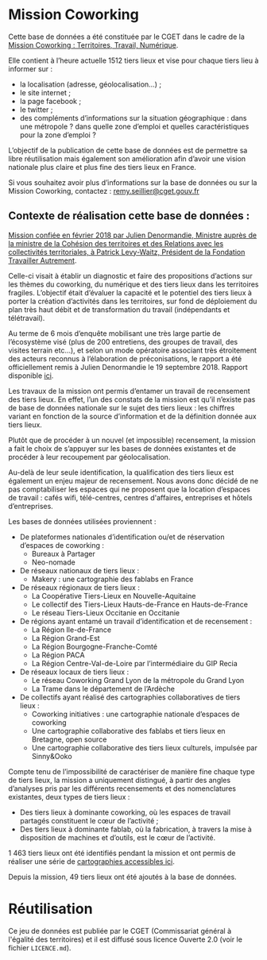 # Mission Coworking

Cette base de données a été constituée par le CGET dans le cadre de la [Mission Coworking : Territoires, Travail, Numérique](https://www.cget.gouv.fr/actualites/l-etat-s-engage-pour-soutenir-et-accelerer-la-dynamique-des-tiers-lieux-dans-les-territoires).

Elle contient à l’heure actuelle 1512 tiers lieux et vise pour chaque tiers lieu à informer sur :

- la localisation (adresse, géolocalisation…) ;
- le site internet ;
- la page facebook ;
- le twitter ;
- des compléments d’informations sur la situation géographique : dans une métropole ? dans quelle zone d’emploi et quelles caractéristiques pour la zone d’emploi ?

L’objectif de la publication de cette base de données est de permettre sa libre réutilisation mais également son amélioration afin d’avoir une vision nationale plus claire et plus fine des tiers lieux en France.

Si vous souhaitez avoir plus d’informations sur la base de données ou sur la Mission Coworking, contactez : remy.seillier@cget.gouv.fr

## Contexte de réalisation cette base de données :

[Mission confiée en février 2018 par Julien Denormandie, Ministre auprès de la ministre de la Cohésion des territoires et des Relations avec les collectivités territoriales, à Patrick Levy-Waitz, Président de la Fondation Travailler Autrement](http://www.cohesion-territoires.gouv.fr/lancement-de-la-mission-coworking-afin-d-identifier-les-modeles-les-plus-adaptes-aux-territoires).

Celle-ci visait à établir un diagnostic et faire des propositions d’actions sur les thèmes du coworking, du numérique et des tiers lieux dans les territoires fragiles. L’objectif était d’évaluer la capacité et le potentiel des tiers lieux à porter la création d’activités dans les territoires, sur fond de déploiement du plan très haut débit et de transformation du travail (indépendants et télétravail).

Au terme de 6 mois d’enquête mobilisant une très large partie de l’écosystème visé (plus de 200 entretiens, des groupes de travail, des visites terrain etc…), et selon un mode opératoire associant très étroitement des acteurs reconnus à l’élaboration de préconisations, le rapport a été officiellement remis à Julien Denormandie le 19 septembre 2018. Rapport disponible [ici](https://www.cget.gouv.fr/actualites/l-etat-s-engage-pour-soutenir-et-accelerer-la-dynamique-des-tiers-lieux-dans-les-territoires ).

Les travaux de la mission ont permis d’entamer un travail de recensement des tiers lieux. En effet, l’un des constats de la mission est qu’il n’existe pas de base de données nationale sur le sujet des tiers lieux : les chiffres variant en fonction de la source d’information et de la définition donnée aux tiers lieux.

Plutôt que de procéder à un nouvel (et impossible) recensement, la mission a fait le choix de s’appuyer sur les bases de données existantes et de procéder à leur recoupement par géolocalisation.

Au-delà de leur seule identification, la qualification des tiers lieux est également un enjeu majeur de recensement. Nous avons donc décidé de ne pas comptabiliser les espaces qui ne proposent que la location d’espaces de travail : cafés wifi, télé-centres, centres d'affaires, entreprises et hôtels d’entreprises.

Les bases de données utilisées proviennent :

- De plateformes nationales d’identification ou/et de réservation d’espaces de coworking : 
  - Bureaux à Partager 
  - Neo-nomade
- De réseaux nationaux de tiers lieux :
  - Makery : une cartographie des fablabs en France
- De réseaux régionaux de tiers lieux : 
  - La Coopérative Tiers-Lieux en Nouvelle-Aquitaine
  - Le collectif des Tiers-Lieux Hauts-de-France en Hauts-de-France
  - Le réseau Tiers-Lieux Occitanie en Occitanie
- De régions ayant entamé un travail d’identification et de recensement :
  - La Région Ile-de-France
  - La Région Grand-Est 
  - La Région Bourgogne-Franche-Comté
  - La Région PACA 
  - La Région Centre-Val-de-Loire par l’intermédiaire du GIP Recia
- De réseaux locaux de tiers lieux :
  - Le réseau Coworking Grand Lyon de la métropole du Grand Lyon
  - La Trame dans le département de l’Ardèche 
- De collectifs ayant réalisé des cartographies collaboratives de tiers lieux :
  - Coworking initiatives : une cartographie nationale d’espaces de coworking
  - Une cartographie collaborative des fablabs et tiers lieux en Bretagne, open source
  - Une cartographie collaborative des tiers lieux culturels, impulsée par Sinny&Ooko

Compte tenu de l’impossibilité de caractériser de manière fine chaque type de tiers lieux, la mission a uniquement distingué, à partir des angles d’analyses pris par les différents recensements et des nomenclatures existantes, deux types de tiers lieux :

- Des tiers lieux à dominante coworking, où les espaces de travail
  partagés constituent le cœur de l’activité ;
- Des tiers lieux à dominante fablab, où la fabrication, à travers la mise à disposition de machines et d’outils, est le cœur de l’activité.

1 463 tiers lieux ont été identifiés pendant la mission et ont permis de réaliser une série de [cartographies accessibles ici](https://cartotheque.cget.gouv.fr/cartes?filters%5Bquery%5D=&filters%5Bserie%5D%5BSerie%5D%5B3%5D=field.Serie%3Ar%22Rapport+de+la+Mission+coworking%22&current_page=1&category=&page_size=20&query=).

Depuis la mission, 49 tiers lieux ont été ajoutés à la base de données.

# Réutilisation

Ce jeu de données est publiée par le CGET (Commissariat général à l'égalité des territoires) et il est diffusé sous licence Ouverte 2.0 (voir le fichier `LICENCE.md`).
